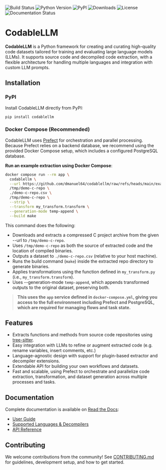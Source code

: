 ![Build Status](https://github.com/dmanuel64/codablellm/actions/workflows/test.yml/badge.svg?branch=main)
![Python Version](https://img.shields.io/pypi/pyversions/codablellm)
![PyPI](https://img.shields.io/pypi/v/codablellm)
![Downloads](https://img.shields.io/pypi/dm/codablellm)
![License](https://img.shields.io/github/license/dmanuel64/codablellm)
![Documentation Status](https://readthedocs.org/projects/codablellm/badge/?version=latest)

# CodableLLM

**CodableLLM** is a Python framework for creating and curating high-quality code datasets tailored for training and evaluating large language models (LLMs). It supports source code and decompiled code extraction, with a flexible architecture for handling multiple languages and integration with custom LLM prompts.

## Installation

### PyPI

Install CodableLLM directly from PyPI:

```bash
pip install codablellm
```

### Docker Compose (Recommended)

CodableLLM uses [Prefect](https://www.prefect.io/) for orchestration and parallel processing.
Because Prefect relies on a backend database, we recommend using the provided Docker Compose setup, which includes a configured PostgreSQL database.

**Run an example extraction using Docker Compose**:

```bash
docker compose run --rm app \
  codablellm \
  --url https://github.com/dmanuel64/codablellm/raw/refs/heads/main/examples/demo-c-repo.zip \
  /tmp/demo-c-repo \
  ./demo-c-repo.csv \
  /tmp/demo-c-repo \
  --strip \
  --transform my_transform.transform \
  --generation-mode temp-append \
  --build make
```

This command does the following:

- Downloads and extracts a compressed C project archive from the given --url to `/tmp/demo-c-repo`.
- Uses `/tmp/demo-c-repo` as both the source of extracted code and the location of compiled binaries.
- Outputs a dataset to `./demo-c-repo.csv` (relative to your host machine).
- Runs the build command (`make`) inside the extracted repo directory to generate binaries.
- Applies transformations using the function defined in `my_transform.py` (i.e., `my_transform.transform`).
- Uses --generation-mode `temp-append`, which appends transformed outputs to the original dataset, preserving both.

> **This uses the `app` service defined in `docker-compose.yml`, giving you access to the full environment including Prefect and PostgreSQL, which are required for managing flows and task state.**

## Features

- Extracts functions and methods from source code repositories using [tree-sitter](https://github.com/tree-sitter/tree-sitter).
- Easy integration with LLMs to refine or augment extracted code (e.g. rename variables, insert comments, etc.)
- Language-agnostic design with support for plugin-based extractor and decompiler extensions.
- Extendable API for building your own workflows and datasets.
- Fast and scalable, using Prefect to orchestrate and parallelize code extraction, transformation, and dataset generation across multiple processes and tasks.

## Documentation

Complete documentation is available on [Read the Docs](https://codablellm.readthedocs.io/):

- [User Guide](https://codablellm.readthedocs.io/en/latest/User%20Guide/)
- [Supported Languages & Decompilers](https://codablellm.readthedocs.io/en/latest/Built-In%20Support/)
- [API Reference](https://codablellm.readthedocs.io/en/latest/documentation/codablellm/)

## Contributing

We welcome contributions from the community! See [CONTRIBUTING.md](https://github.com/dmanuel64/codablellm/blob/main/CONTRIBUTING.md) for guidelines, development setup, and how to get started.